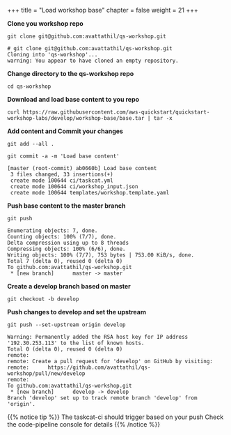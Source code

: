 +++
title = "Load workshop base"
chapter = false
weight = 21
+++

**Clone you workshop repo**

`git clone git@github.com:avattathil/qs-workshop.git`

    # git clone git@github.com:avattathil/qs-workshop.git
    Cloning into 'qs-workshop'...
    warning: You appear to have cloned an empty repository.

**Change directory to the qs-workshop repo**

`cd qs-workshop`

**Download and load base content to you repo**

`curl https://raw.githubusercontent.com/aws-quickstart/quickstart-workshop-labs/develop/workshop-base/base.tar | tar -x`

**Add content and Commit your changes**

`git add --all .`

`git commit -a -m 'Load base content'`

	[master (root-commit) ab0660b] Load base content
 	 3 files changed, 33 insertions(+)
	 create mode 100644 ci/taskcat.yml
	 create mode 100644 ci/workshop_input.json
	 create mode 100644 templates/workshop.template.yaml


**Push base content to the master branch**

`git push`

	Enumerating objects: 7, done.
	Counting objects: 100% (7/7), done.
	Delta compression using up to 8 threads
	Compressing objects: 100% (6/6), done.
	Writing objects: 100% (7/7), 753 bytes | 753.00 KiB/s, done.
	Total 7 (delta 0), reused 0 (delta 0)
	To github.com:avattathil/qs-workshop.git
	 * [new branch]      master -> master

**Create a develop branch based on master**

`git checkout -b develop`

**Push changes to develop and set the upstream**

`git push --set-upstream origin develop`

	Warning: Permanently added the RSA host key for IP address '192.30.253.113' to the list of known hosts.
	Total 0 (delta 0), reused 0 (delta 0)
	remote:
	remote: Create a pull request for 'develop' on GitHub by visiting:
	remote:      https://github.com/avattathil/qs-workshop/pull/new/develop
	remote:
	To github.com:avattathil/qs-workshop.git
	 * [new branch]      develop -> develop
	Branch 'develop' set up to track remote branch 'develop' from 'origin'.

{{% notice tip %}}
The taskcat-ci should trigger based on your push Check the code-pipeline console for details
{{% /notice %}}

